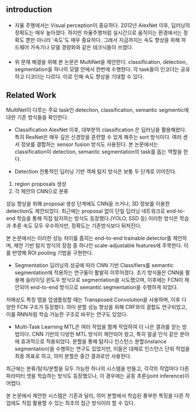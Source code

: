 ## introduction
#### <Need>
 - 자율 주행에서는 Visual perception이 중요하다. 2012년 AlexNet 이후, 딥러닝의 정확도는 매우 높아졌다. 하지만 자율주행처럼 실시간으로 움직이는 환경에서는 정확도 뿐만 아니라 '속도'도 매우 중요하다. 그래서 지금까지는 속도 향상을 위해 하드웨어 가속기나 모델 경량화와 같은 테크닉들이 쓰였다.
#### <Solution> 
 - 위 문제 해결을 위해 본 논문은 MultiNet을 제안한다. classification, detection, segmentation을 하나의 모델 안에서 한번에 수행한다. 각 task들이 인코더는 공유하고 디코더는 다르다. 이로 인해 속도 향상을 기대할 수 있다. 

## Related Work
 MultiNet이 다루는 주요 task인 detection, classification, semantic segmentic에 대한 기존 방식들을 확인한다.

 - Classification
 AlexNet 이후, 대부분의 classification 은 딥러닝을 활용해왔다. 특히 ResNet은 매우 깊은 신경망을 훈련할 수 있게 해주는 sort 방식이다. 여러 센서 정보를 결합하는 sensor fusion 방식도 사용된다. 본 논문에서는 classification이 detection, semantic segmentation의 task를 돕는 역할을 한다.

 - Detection
 전통적인 딥러닝 기반 객체 탐지 방식은 보통 두 단계로 이어진다.
 1. region proposals 생성
 2. 각 제안의 CNN으로 분류

 성능 향상을 위해 proposal 생성 단계에도 CNN을 쓰거나, 3D 정보를 이용한 detection도 제안되었다.
 최근에는 proposal 없이 단일 딥러닝 네트워크로 end-to-end 학습을 통해 직접 탐지하는 방식도 등장했다.(YOLO, SSD 등)
 이러한 방식은 학습과 추론 속도 모두 우수하지만, 정확도는 기존방식보다 뒤처진다.

 본 논문에서는 이러한 성능 차이를 좁히는 end-to-end trainable detector를 제안하며, 제안 기반 탐지 방식의 장점 중 하나인 scale-adjustable features에 주목한다.
 이를 반영해 ROI pooling 기법을 구현한다.

 - Segmentation
 딥러닝의 성공에 따라 CNN 기반 Classifiers를 semantic segmentation에 적용하는 연구들이 활발히 이루어졌다.
 초기 방식들은 CNN을 활용해 슬라이딩 윈도우 방식으로 segmentation을 시도했으며, 이후에는 FCN이 제안되어 end-to-end 방식으로 semantic segmentation을 수행하게 되었다. 

 저해상도 특징 맵을 업샘플링할 때는 Transposed Convolution을 사용하며, 이후 다양한 FCN 구조가 등장했다. 의미 분할 성능 향상을 위해 CRF와의 결합도 연구되었고, 이를 RNN처럼 학습 가능한 구조로 바꾸는 연구도 있었다. 

 - Multi-Task Learning
 MTL은 여러 작업을 함께 작업하여 더 나은 결과를 얻는 방법이다. CNN 기반의 다양한 MTL 방식이 제안되어 왔고, 특히 얼굴 인식 같은 분야에 효과적으로 적용되었다.
 분할을 통해 탐지나 인스턴스 분할(instance segmentation)을 수행하는 연구도 있었지만, 이들은 대체로 인스턴스 단위 작업을 최종 목표로 하고, 의미 분할은 중간 결과로만 사용한다.

최근에는 분류/탐지/분할을 모두 가능한 하나의 시스템을 만들고, 각각의 작업마다 다른 파라미터 셋을 학습하는 방식도 등장했으나, 이 경우에는 공동 추론(joint inference)이 어렵다.

본 논문에서 제안한 시스템은 기존과 달리, 의미 분할에서 학습된 풍부한 특징을 다른 작업에도 직접 활용할 수 있는 최초의 접근 방식이라 할 수 있다.